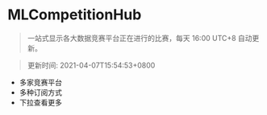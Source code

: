 # MLCompetitionHub

> 一站式显示各大数据竞赛平台正在进行的比赛，每天 16:00 UTC+8 自动更新。
  
> 更新时间: 2021-04-07T15:54:53+0800 

* 多家竞赛平台
* 多种订阅方式
* 下拉查看更多